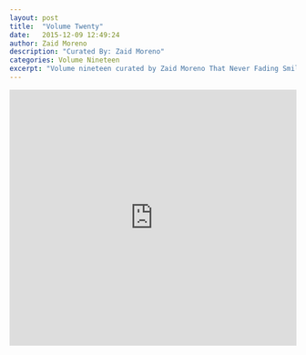 ```yaml
---
layout: post
title:  "Volume Twenty"
date:   2015-12-09 12:49:24
author: Zaid Moreno
description: "Curated By: Zaid Moreno"
categories: Volume Nineteen
excerpt: "Volume nineteen curated by Zaid Moreno That Never Fading Smile, Want to hear more great music? Check back every Wednesday"
---
```

<iframe width="100%" height="450" scrolling="no" frameborder="no" src="https://w.soundcloud.com/player/?url=https%3A//api.soundcloud.com/playlists/173705131%3Fsecret_token%3Ds-JQfpO&amp;auto_play=false&amp;hide_related=true&amp;show_comments=false&amp;show_user=true&amp;show_reposts=false&amp;visual=true"></iframe>
